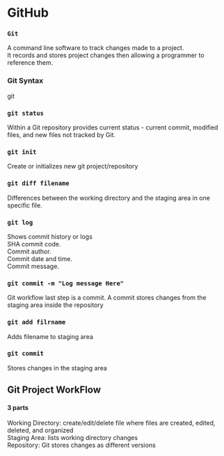 # GitHub
### `Git` <br/>
A command line software to track changes made to a project.<br/>
It records and stores project changes then allowing a programmer to reference them.<br/>
### Git Syntax
git<action>
### `git status`<br/>
Within a Git repository provides current status - current commit, modified files, and new files not tracked by Git.<br/>
### `git init`<br/>
Create or initializes new git project/repository<br/>
### `git diff filename`<br/>
Differences between the working directory and the staging area in one specific file.<br/>
### `git log`<br/>
Shows commit history or logs<br/>
SHA commit code.<br/>
Commit author.<br/>
Commit date and time.<br/>
Commit message.<br/>
### `git commit -m "Log message Here"`<br/>
Git workflow last step is a commit. A commit stores changes from the staging area inside the repository<br/>
### `git add filrname`<br/>
Adds filename to staging area<br/>
### `git commit`<br/>
Stores changes in the staging area<br/>
## Git Project WorkFlow
#### 3 parts
Working Directory: create/edit/delete file where files are created, edited, deleted, and organized<br/>
Staging Area: lists working directory changes<br/>
Repository: Git stores changes as different versions<br/>

